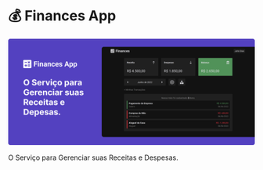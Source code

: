 # :moneybag: Finances App

![Background](https://raw.githubusercontent.com/FinancesApp/.github/master/profile/background.png)

O Serviço para Gerenciar suas Receitas e Despesas.